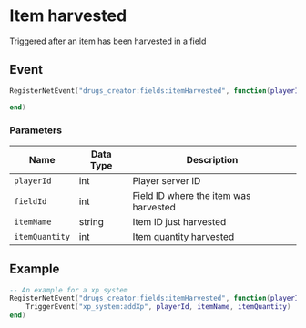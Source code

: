# Item harvested

Triggered after an item has been harvested in a field

## Event

```lua
RegisterNetEvent("drugs_creator:fields:itemHarvested", function(playerId, fieldId, itemName, itemQuantity)

end)
```

### Parameters

| Name           | Data Type | Description                           |
| -------------- | --------- | ------------------------------------- |
| `playerId`     | int       | Player server ID                      |
| `fieldId`      | int       | Field ID where the item was harvested |
| `itemName`     | string    | Item ID just harvested                |
| `itemQuantity` | int       | Item quantity harvested               |

## Example

```lua
-- An example for a xp system
RegisterNetEvent("drugs_creator:fields:itemHarvested", function(playerId, fieldId, itemName, itemQuantity)
    TriggerEvent("xp_system:addXp", playerId, itemName, itemQuantity)
end)
```
